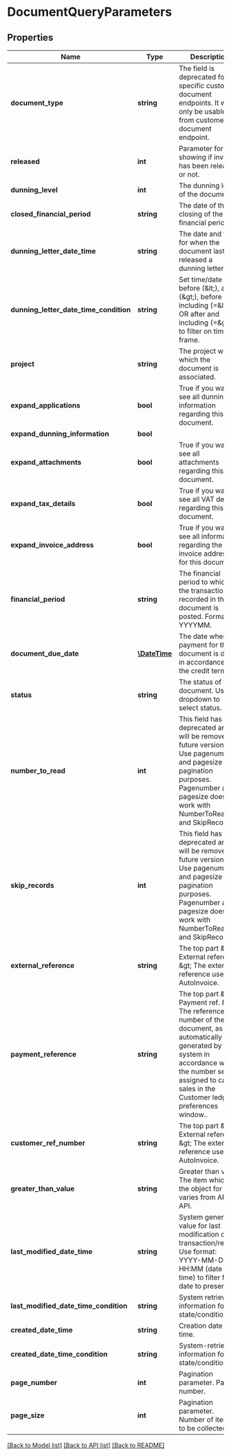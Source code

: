 # DocumentQueryParameters

## Properties
Name | Type | Description | Notes
------------ | ------------- | ------------- | -------------
**document_type** | **string** | The field is deprecated for specific customer document endpoints. It will only be usable from customer document endpoint. | [optional] 
**released** | **int** | Parameter for showing if invoice has been released or not. | [optional] 
**dunning_level** | **int** | The dunning level of the document. | [optional] 
**closed_financial_period** | **string** | The date of the closing of the financial period. | [optional] 
**dunning_letter_date_time** | **string** | The date and time for when the document last released a dunning letter. | [optional] 
**dunning_letter_date_time_condition** | **string** | Set time/date as before (&amp;lt;), after (&amp;gt;), before and including (&#x3D;&amp;lt;) OR after and including (&#x3D;&amp;gt;) to filter on time frame. | [optional] 
**project** | **string** | The project with which the document is associated. | [optional] 
**expand_applications** | **bool** | True if you want to see all dunning information regarding this document. | [optional] 
**expand_dunning_information** | **bool** |  | [optional] 
**expand_attachments** | **bool** | True if you want to see all attachments regarding this document. | [optional] 
**expand_tax_details** | **bool** | True if you want to see all VAT details regarding this document. | [optional] 
**expand_invoice_address** | **bool** | True if you want to see all information regarding the invoice address for this document. | [optional] 
**financial_period** | **string** | The financial period to which the transactions recorded in the document is posted. Format YYYYMM. | [optional] 
**document_due_date** | [**\DateTime**](\DateTime.md) | The date when payment for the document is due, in accordance with the credit terms. | [optional] 
**status** | **string** | The status of the document. Use the dropdown to select status. | [optional] 
**number_to_read** | **int** | This field has been deprecated and will be removed in future versions. Use pagenumber and pagesize for pagination purposes. Pagenumber and pagesize does not work with NumberToRead and SkipRecords. | [optional] 
**skip_records** | **int** | This field has been deprecated and will be removed in future versions. Use pagenumber and pagesize for pagination purposes. Pagenumber and pagesize does not work with NumberToRead and SkipRecords. | [optional] 
**external_reference** | **string** | The top part &amp;gt; External reference &amp;gt; The external reference used in AutoInvoice. | [optional] 
**payment_reference** | **string** | The top part &amp;gt; Payment ref. &amp;gt; The reference number of the document, as automatically generated by the system in accordance with the number series assigned to cash sales in the Customer ledger preferences window.. | [optional] 
**customer_ref_number** | **string** | The top part &amp;gt; External reference &amp;gt; The external reference used in AutoInvoice. | [optional] 
**greater_than_value** | **string** | Greater than value. The item which is the object for this, varies from API to API. | [optional] 
**last_modified_date_time** | **string** | System generated value for last modification of transaction/record. Use format: YYYY-MM-DD HH:MM (date and time) to filter from date to present. | [optional] 
**last_modified_date_time_condition** | **string** | System retrieved information for state/condition. | [optional] 
**created_date_time** | **string** | Creation date and time. | [optional] 
**created_date_time_condition** | **string** | System-retrieved information for state/condition | [optional] 
**page_number** | **int** | Pagination parameter. Page number. | [optional] 
**page_size** | **int** | Pagination parameter. Number of items to be collected. | [optional] 

[[Back to Model list]](../README.md#documentation-for-models) [[Back to API list]](../README.md#documentation-for-api-endpoints) [[Back to README]](../README.md)


